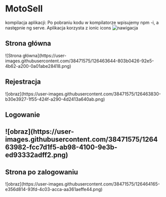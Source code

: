 # MotoSell

kompilacja aplikacji:
Po pobraniu kodu w kompilatorze wpisujemy npm -i, a następnie ng serve. Aplikacja korzysta z ionic icons
![nawigacja](https://user-images.githubusercontent.com/38471575/126463466-ee73d250-4f4d-47f3-bcfb-dc9e3f9a5c9f.png)

<h2>Strona główna</h2>
![Strona główna](https://user-images.githubusercontent.com/38471575/126463644-803b0426-92e5-4b62-a200-0a01abe28418.png)
<h2>Rejestracja</h2>
![obraz](https://user-images.githubusercontent.com/38471575/126463830-b30e3927-1f55-424f-a290-4d2413a640ab.png)
<h2>Logowanie<h2>
  ![obraz](https://user-images.githubusercontent.com/38471575/126463982-fcc7d1f5-ab98-4100-9e3b-ed93332adff2.png)

<h2>Strona po zalogowaniu</h2>
![obraz](https://user-images.githubusercontent.com/38471575/126464165-e356d814-93fd-4c03-acca-aa361aeffe44.png)
